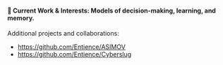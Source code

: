 
#### 🐙 Current Work & Interests: Models of decision-making, learning, and memory.
Additional projects and collaborations:
- https://github.com/Entience/ASIMOV
- https://github.com/Entience/Cyberslug

<!--
**KatyaGribkova/KatyaGribkova** is a ✨ _special_ ✨ repository because its `README.md` (this file) appears on your GitHub profile.

Here are some ideas to get you started:
### Hi there 👋
- 🔭 I’m currently working on ...
- 🌱 I’m currently learning ...
- 👯 I’m looking to collaborate on ...
- 🤔 I’m looking for help with ...
- 💬 Ask me about ...
- 📫 How to reach me: ...
- 😄 Pronouns: ...
- ⚡ Fun fact: ...
-->
